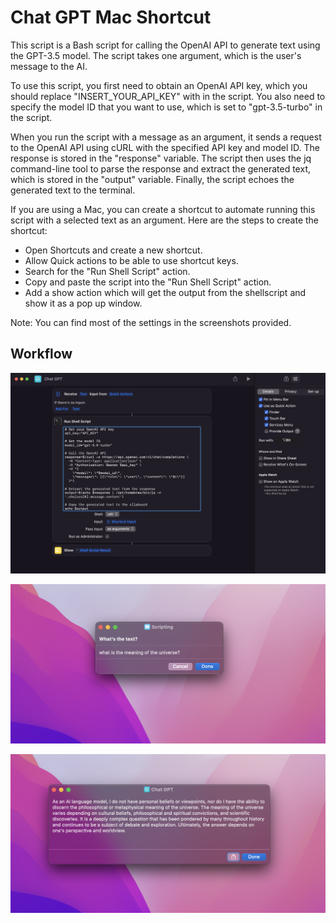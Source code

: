 # Chat GPT Mac Shortcut

This script is a Bash script for calling the OpenAI API to generate text using the GPT-3.5 model. The script takes one argument, which is the user's message to the AI.

To use this script, you first need to obtain an OpenAI API key, which you should replace "INSERT_YOUR_API_KEY" with in the script. You also need to specify the model ID that you want to use, which is set to "gpt-3.5-turbo" in the script.

When you run the script with a message as an argument, it sends a request to the OpenAI API using cURL with the specified API key and model ID. The response is stored in the "response" variable. The script then uses the jq command-line tool to parse the response and extract the generated text, which is stored in the "output" variable. Finally, the script echoes the generated text to the terminal.

If you are using a Mac, you can create a shortcut to automate running this script with a selected text as an argument. Here are the steps to create the shortcut:

- Open Shortcuts and create a new shortcut.
- Allow Quick actions to be able to use shortcut keys.
- Search for the "Run Shell Script" action.
- Copy and paste the script into the "Run Shell Script" action.
- Add a show action which will get the output from the shellscript and show it as a pop up window.

Note: You can find most of the settings in the screenshots provided.

## Workflow

![Gpt Workflow](/data/shortcut.png)

![Gpt Workflow](/data/shortcut_1.png)

![Gpt Workflow](/data/shortcut_2.png)
